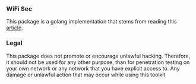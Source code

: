 ### WiFi Sec 
This package is a golang implementation that stems from reading
this
[article](https://mrncciew.com/2014/08/16/decrypt-wpa2-psk-using-wireshark/).

### Legal 
This package does not promote or encourage unlawful hacking.
Therefore, it should not be used for any other purpose, than for penetration
testing on your own network or any network that you have explicit access to.
Any damage or unlawful action that may occur while using this toolkit
